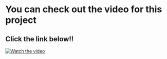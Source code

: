 # You can check out the video for this project  
## Click the link below!!

[![Watch the video](https://img.youtube.com/vi/xlTH0dL3kQs/0.jpg)](https://www.youtube.com/watch?v=xlTH0dL3kQs)
